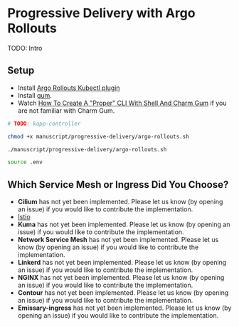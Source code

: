 # Progressive Delivery with Argo Rollouts

TODO: Intro

## Setup

* Install [Argo Rollouts Kubectl plugin](https://argo-rollouts.readthedocs.io/en/stable/installation/#manual)
* Install [gum](https://github.com/charmbracelet/gum#installation).
* Watch [How To Create A "Proper" CLI With Shell And Charm Gum](https://youtu.be/U8zCHA-9VLA) if you are not familiar with Charm Gum.

```bash
# TODO: kapp-controller

chmod +x manuscript/progressive-delivery/argo-rollouts.sh

./manuscript/progressive-delivery/argo-rollouts.sh

source .env
```

## Which Service Mesh or Ingress Did You Choose?

* **Cilium** has not yet been implemented. Please let us know (by opening an issue) if you would like to contribute the implementation.
* [Istio](istio.md)
* **Kuma** has not yet been implemented. Please let us know (by opening an issue) if you would like to contribute the implementation.
* **Network Service Mesh** has not yet been implemented. Please let us know (by opening an issue) if you would like to contribute the implementation.
* **Linkerd** has not yet been implemented. Please let us know (by opening an issue) if you would like to contribute the implementation.
* **NGINX** has not yet been implemented. Please let us know (by opening an issue) if you would like to contribute the implementation.
* **Contour** has not yet been implemented. Please let us know (by opening an issue) if you would like to contribute the implementation.
* **Emissary-ingress** has not yet been implemented. Please let us know (by opening an issue) if you would like to contribute the implementation.

